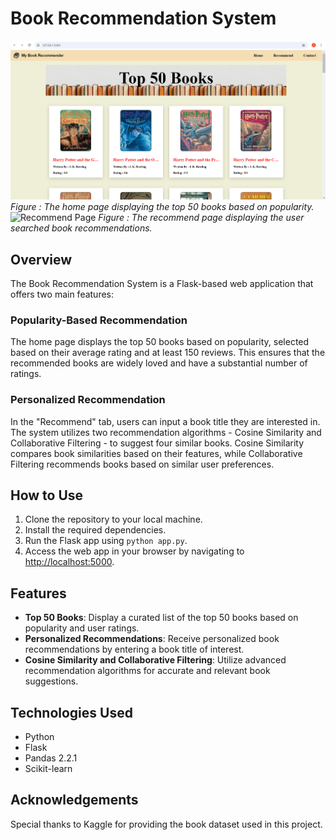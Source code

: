 # Book Recommendation System

![Home Page](Home_page.png)
*Figure : The home page displaying the top 50 books based on popularity.*
![Recommend Page](Recommened_page.png)
*Figure : The recommend page displaying the user searched book recommendations.*
## Overview
The Book Recommendation System is a Flask-based web application that offers two main features:

### Popularity-Based Recommendation
The home page displays the top 50 books based on popularity, selected based on their average rating and at least 150 reviews. This ensures that the recommended books are widely loved and have a substantial number of ratings.

### Personalized Recommendation
In the "Recommend" tab, users can input a book title they are interested in. The system utilizes two recommendation algorithms - Cosine Similarity and Collaborative Filtering - to suggest four similar books. Cosine Similarity compares book similarities based on their features, while Collaborative Filtering recommends books based on similar user preferences.

## How to Use
1. Clone the repository to your local machine.
2. Install the required dependencies.
3. Run the Flask app using `python app.py`.
4. Access the web app in your browser by navigating to [http://localhost:5000](http://localhost:5000).

## Features
- **Top 50 Books**: Display a curated list of the top 50 books based on popularity and user ratings.
- **Personalized Recommendations**: Receive personalized book recommendations by entering a book title of interest.
- **Cosine Similarity and Collaborative Filtering**: Utilize advanced recommendation algorithms for accurate and relevant book suggestions.

## Technologies Used
- Python
- Flask
- Pandas 2.2.1
- Scikit-learn


## Acknowledgements
Special thanks to Kaggle for providing the book dataset used in this project.


